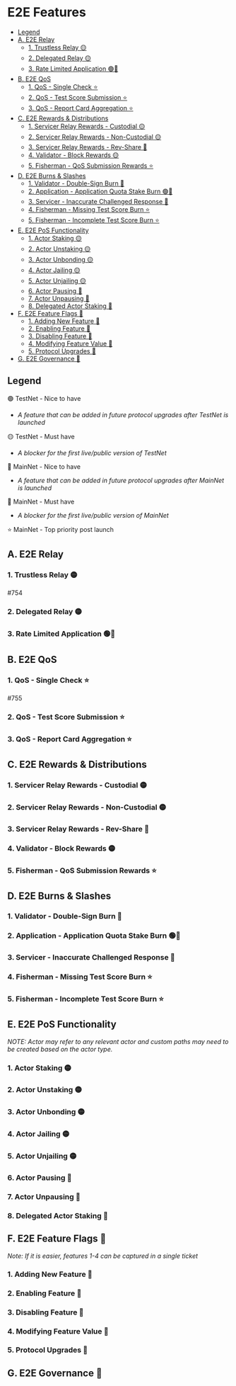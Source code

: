 # E2E Features <!-- omit in toc -->

- [Legend](#legend)
- [A. E2E Relay](#a-e2e-relay)
  - [1. Trustless Relay 🟡](#1-trustless-relay-)
  - [2. Delegated Relay 🟡](#2-delegated-relay-)
  - [3. Rate Limited Application 🟢🔴](#3-rate-limited-application-)
- [B. E2E QoS](#b-e2e-qos)
  - [1. QoS - Single Check ⭐](#1-qos---single-check-)
  - [2. QoS - Test Score Submission ⭐](#2-qos---test-score-submission-)
  - [3. QoS - Report Card Aggregation ⭐](#3-qos---report-card-aggregation-)
- [C. E2E Rewards \& Distributions](#c-e2e-rewards--distributions)
  - [1. Servicer Relay Rewards - Custodial 🟡](#1-servicer-relay-rewards---custodial-)
  - [2. Servicer Relay Rewards - Non-Custodial 🟡](#2-servicer-relay-rewards---non-custodial-)
  - [3. Servicer Relay Rewards - Rev-Share 🔵](#3-servicer-relay-rewards---rev-share-)
  - [4. Validator - Block Rewards 🟡](#4-validator---block-rewards-)
  - [5. Fisherman - QoS Submission Rewards ⭐](#5-fisherman---qos-submission-rewards-)
- [D. E2E Burns \& Slashes](#d-e2e-burns--slashes)
  - [1. Validator - Double-Sign Burn 🔴](#1-validator---double-sign-burn-)
  - [2. Application - Application Quota Stake Burn 🟢🔴](#2-application---application-quota-stake-burn-)
  - [3. Servicer - Inaccurate Challenged Response 🔵](#3-servicer---inaccurate-challenged-response-)
  - [4. Fisherman - Missing Test Score Burn ⭐](#4-fisherman---missing-test-score-burn-)
  - [5. Fisherman - Incomplete Test Score Burn ⭐](#5-fisherman---incomplete-test-score-burn-)
- [E. E2E PoS Functionality](#e-e2e-pos-functionality)
  - [1. Actor Staking 🟡](#1-actor-staking-)
  - [2. Actor Unstaking 🟡](#2-actor-unstaking-)
  - [3. Actor Unbonding 🟡](#3-actor-unbonding-)
  - [4. Actor Jailing 🟡](#4-actor-jailing-)
  - [5. Actor Unjailing 🟡](#5-actor-unjailing-)
  - [6. Actor Pausing 🔵](#6-actor-pausing-)
  - [7. Actor Unpausing 🔵](#7-actor-unpausing-)
  - [8. Delegated Actor Staking 🔵](#8-delegated-actor-staking-)
- [F. E2E Feature Flags 🔴](#f-e2e-feature-flags-)
  - [1. Adding New Feature 🔴](#1-adding-new-feature-)
  - [2. Enabling Feature 🔴](#2-enabling-feature-)
  - [3. Disabling Feature 🔴](#3-disabling-feature-)
  - [4. Modifying Feature Value 🔴](#4-modifying-feature-value-)
  - [5. Protocol Upgrades 🔴](#5-protocol-upgrades-)
- [G. E2E Governance 🔴](#g-e2e-governance-)

## Legend

🟢 TestNet - Nice to have
  *   _A feature that can be added in future protocol upgrades after TestNet is launched_

🟡 TestNet - Must have
  *   _A blocker for the first live/public version of TestNet_

🔵 MainNet - Nice to have
  *   _A feature that can be added in future protocol upgrades after MainNet is launched_

🔴 MainNet - Must have
  *   _A blocker for the first live/public version of MainNet_

⭐ MainNet - Top priority post launch


## A. E2E Relay

### 1. Trustless Relay 🟡

#754

### 2. Delegated Relay 🟡

### 3. Rate Limited Application 🟢🔴

## B. E2E QoS

### 1. QoS - Single Check ⭐

#755

### 2. QoS - Test Score Submission ⭐

### 3. QoS - Report Card Aggregation ⭐

## C. E2E Rewards & Distributions

### 1. Servicer Relay Rewards - Custodial 🟡

### 2. Servicer Relay Rewards - Non-Custodial 🟡

### 3. Servicer Relay Rewards - Rev-Share 🔵

### 4. Validator - Block Rewards 🟡

### 5. Fisherman - QoS Submission Rewards ⭐

## D. E2E Burns & Slashes

### 1. Validator - Double-Sign Burn 🔴

### 2. Application - Application Quota Stake Burn 🟢🔴

### 3. Servicer - Inaccurate Challenged Response 🔵

### 4. Fisherman - Missing Test Score Burn ⭐

### 5. Fisherman - Incomplete Test Score Burn ⭐

## E. E2E PoS Functionality

_NOTE: Actor may refer to any relevant actor and custom paths may need to be created based on the actor type._

### 1. Actor Staking 🟡

### 2. Actor Unstaking 🟡

### 3. Actor Unbonding 🟡

### 4. Actor Jailing 🟡

### 5. Actor Unjailing 🟡

### 6. Actor Pausing 🔵

### 7. Actor Unpausing 🔵

### 8. Delegated Actor Staking 🔵

## F. E2E Feature Flags 🔴

_Note: If it is easier, features 1-4 can be captured in a single ticket_

### 1. Adding New Feature 🔴

### 2. Enabling Feature 🔴

### 3. Disabling Feature 🔴

### 4. Modifying Feature Value 🔴

### 5. Protocol Upgrades 🔴

## G. E2E Governance 🔴
